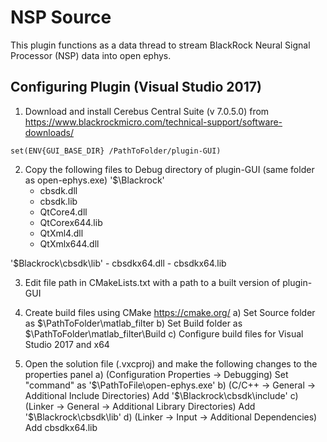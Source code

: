 # NSP Source
This plugin functions as a data thread to stream BlackRock Neural Signal Processor (NSP) data into open ephys. 

## Configuring Plugin (Visual Studio 2017)
1) Download and install Cerebus Central Suite (v 7.0.5.0) from https://www.blackrockmicro.com/technical-support/software-downloads/
```
set(ENV{GUI_BASE_DIR} /PathToFolder/plugin-GUI)
````
2) Copy the following files to Debug directory of plugin-GUI (same folder as open-ephys.exe) 
'$\Blackrock'
	- cbsdk.dll
	- cbsdk.lib
	- QtCore4.dll
	- QtCorex644.lib
	- QtXml4.dll
	- QtXmlx644.dll

 '$Blackrock\cbsdk\lib' 
	- cbsdkx64.dll
	- cbsdkx64.lib

3) Edit file path in CMakeLists.txt with a path to a built version of plugin-GUI

4) Create build files using CMake https://cmake.org/
	a) Set Source folder as $\PathToFolder\matlab_filter
	b) Set Build folder as $\PathToFolder\matlab_filter\Build
	c) Configure build files for Visual Studio 2017 and x64 

5) Open the solution file (.vxcproj) and make the following changes to the properties panel
	a) (Configuration Properties -> Debugging) Set "command" as '$\PathToFile\open-ephys.exe'
	b) (C/C++ -> General -> Additional Include Directories) Add '$\Blackrock\cbsdk\include'
	c) (Linker -> General -> Additional Library Directories) Add '$\Blackrock\cbsdk\lib'
	d) (Linker -> Input -> Additional Dependencies) Add cbsdkx64.lib
